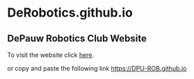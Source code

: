 # DeRobotics.github.io
<h2>DePauw Robotics Club Website</h2>
<p>To visit the website click <a href="https://DPU-ROB.github.io">here</a>.</p>
<p>or copy and paste the following link <a href="https://DPU-ROB.github.io">https://DPU-ROB.github.io</a></p>
